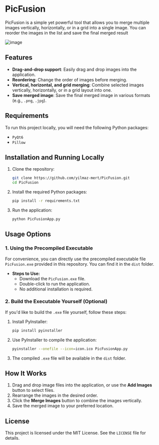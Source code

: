 # PicFusion

PicFusion is a simple yet powerful tool that allows you to merge multiple images vertically, horizontally, or in a grid into a single image. You can reorder the images in the list and save the final merged result

![image](https://github.com/user-attachments/assets/a3ed111f-192f-42b1-ada2-5a699d5f989f)

## Features
- **Drag-and-drop support**: Easily drag and drop images into the application.
- **Reordering**: Change the order of images before merging.
- **Vertical, horizontal, and grid merging**: Combine selected images vertically, horizontally, or in a grid layout into one.
- **Save merged image**: Save the final merged image in various formats (e.g., `.png`, `.jpg`).

## Requirements
To run this project locally, you will need the following Python packages:
- `PyQt6`
- `Pillow`

## Installation and Running Locally

1. Clone the repository:

    ```bash
    git clone https://github.com/yilmaz-mert/PicFusion.git
    cd PicFusion
    ```

2. Install the required Python packages:

    ```bash
    pip install -r requirements.txt
    ```

3. Run the application:

    ```bash
    python PicFusionApp.py
    ```

## Usage Options

### 1. Using the Precompiled Executable

For convenience, you can directly use the precompiled executable file `PicFusion.exe` provided in this repository. You can find it in the `dist` folder.

- **Steps to Use:**
  - Download the `PicFusion.exe` file.
  - Double-click to run the application.
  - No additional installation is required.

### 2. Build the Executable Yourself (Optional)

If you'd like to build the `.exe` file yourself, follow these steps:

1. Install PyInstaller:

    ```bash
    pip install pyinstaller
    ```

2. Use PyInstaller to compile the application:

    ```bash
    pyinstaller --onefile --icon=icon.ico PicFusionApp.py
    ```

3. The compiled `.exe` file will be available in the `dist` folder.

## How It Works
1. Drag and drop image files into the application, or use the **Add Images** button to select files.
2. Rearrange the images in the desired order.
3. Click the **Merge Images** button to combine the images vertically.
4. Save the merged image to your preferred location.

## License

This project is licensed under the MIT License. See the `LICENSE` file for details.
